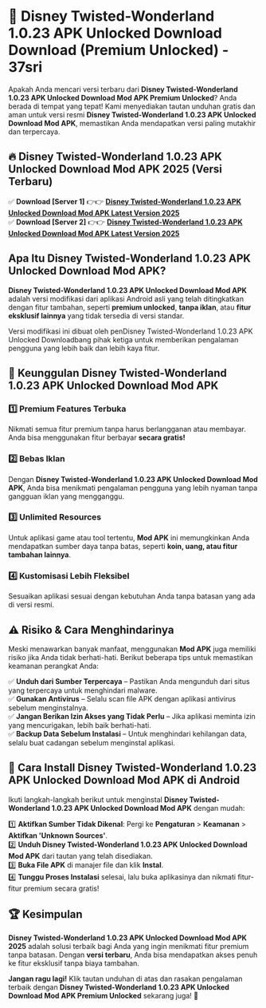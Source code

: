 # 🎯 Disney Twisted-Wonderland 1.0.23 APK Unlocked Download  Download (Premium Unlocked) -  37sri

Apakah Anda mencari versi terbaru dari **Disney Twisted-Wonderland 1.0.23 APK Unlocked Download Mod APK Premium Unlocked**? Anda berada di tempat yang tepat! Kami menyediakan tautan unduhan gratis dan aman untuk versi resmi **Disney Twisted-Wonderland 1.0.23 APK Unlocked Download Mod APK**, memastikan Anda mendapatkan versi paling mutakhir dan terpercaya.

## 🔥 Disney Twisted-Wonderland 1.0.23 APK Unlocked Download Mod APK 2025 (Versi Terbaru)

✅ **Download [Server 1]** 👉👉 [**Disney Twisted-Wonderland 1.0.23 APK Unlocked Download Mod APK Latest Version 2025**](https://momento.my/?title=Disney_Twisted-Wonderland_1.0.23_APK_Unlocked_Download)  
✅ **Download [Server 2]** 👉👉 [**Disney Twisted-Wonderland 1.0.23 APK Unlocked Download Mod APK Latest Version 2025**](https://momento.my/?title=Disney_Twisted-Wonderland_1.0.23_APK_Unlocked_Download)  

## Apa Itu Disney Twisted-Wonderland 1.0.23 APK Unlocked Download Mod APK?

**Disney Twisted-Wonderland 1.0.23 APK Unlocked Download Mod APK** adalah versi modifikasi dari aplikasi Android asli yang telah ditingkatkan dengan fitur tambahan, seperti **premium unlocked**, **tanpa iklan**, atau **fitur eksklusif lainnya** yang tidak tersedia di versi standar.

Versi modifikasi ini dibuat oleh penDisney Twisted-Wonderland 1.0.23 APK Unlocked Downloadbang pihak ketiga untuk memberikan pengalaman pengguna yang lebih baik dan lebih kaya fitur.

## 🎯 Keunggulan Disney Twisted-Wonderland 1.0.23 APK Unlocked Download Mod APK

### 1️⃣ Premium Features Terbuka
Nikmati semua fitur premium tanpa harus berlangganan atau membayar. Anda bisa menggunakan fitur berbayar **secara gratis!**

### 2️⃣ Bebas Iklan
Dengan **Disney Twisted-Wonderland 1.0.23 APK Unlocked Download Mod APK**, Anda bisa menikmati pengalaman pengguna yang lebih nyaman tanpa gangguan iklan yang mengganggu.

### 3️⃣ Unlimited Resources
Untuk aplikasi game atau tool tertentu, **Mod APK** ini memungkinkan Anda mendapatkan sumber daya tanpa batas, seperti **koin, uang, atau fitur tambahan lainnya**.

### 4️⃣ Kustomisasi Lebih Fleksibel
Sesuaikan aplikasi sesuai dengan kebutuhan Anda tanpa batasan yang ada di versi resmi.

## ⚠️ Risiko & Cara Menghindarinya

Meski menawarkan banyak manfaat, menggunakan **Mod APK** juga memiliki risiko jika Anda tidak berhati-hati. Berikut beberapa tips untuk memastikan keamanan perangkat Anda:

✅ **Unduh dari Sumber Terpercaya** – Pastikan Anda mengunduh dari situs yang terpercaya untuk menghindari malware.  
✅ **Gunakan Antivirus** – Selalu scan file APK dengan aplikasi antivirus sebelum menginstalnya.  
✅ **Jangan Berikan Izin Akses yang Tidak Perlu** – Jika aplikasi meminta izin yang mencurigakan, lebih baik berhati-hati.  
✅ **Backup Data Sebelum Instalasi** – Untuk menghindari kehilangan data, selalu buat cadangan sebelum menginstal aplikasi.

## 📌 Cara Install Disney Twisted-Wonderland 1.0.23 APK Unlocked Download Mod APK di Android

Ikuti langkah-langkah berikut untuk menginstal **Disney Twisted-Wonderland 1.0.23 APK Unlocked Download Mod APK** dengan mudah:

1️⃣ **Aktifkan Sumber Tidak Dikenal**: Pergi ke **Pengaturan** > **Keamanan** > **Aktifkan 'Unknown Sources'**.  
2️⃣ **Unduh Disney Twisted-Wonderland 1.0.23 APK Unlocked Download Mod APK** dari tautan yang telah disediakan.  
3️⃣ **Buka File APK** di manajer file dan klik **Instal**.  
4️⃣ **Tunggu Proses Instalasi** selesai, lalu buka aplikasinya dan nikmati fitur-fitur premium secara gratis!

## 🏆 Kesimpulan

**Disney Twisted-Wonderland 1.0.23 APK Unlocked Download Mod APK 2025** adalah solusi terbaik bagi Anda yang ingin menikmati fitur premium tanpa batasan. Dengan **versi terbaru**, Anda bisa mendapatkan akses penuh ke fitur eksklusif tanpa biaya tambahan.

**Jangan ragu lagi!** Klik tautan unduhan di atas dan rasakan pengalaman terbaik dengan **Disney Twisted-Wonderland 1.0.23 APK Unlocked Download Mod APK Premium Unlocked** sekarang juga! 🚀
